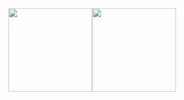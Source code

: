 ##
<!-- <div>
  <a href="https://github.com/qqxth" style="display: flex; flex-direction: row; align-items: center;">
  <img height="160em" src="https://github-readme-stats.vercel.app/api?username=qqxth&show_icons=true&theme=dracula&include_all_commits=true&count_private=true"/>
    
<img height="160em" src="https://github-readme-stats.vercel.app/api/top-langs/?username=qqxth&layout=compact&langs_count=7&theme=dracula"/>
  </a>
</div> -->
<!-- <div style="display: flex"><br>
  <img align="center" height="30" width="40" src="https://raw.githubusercontent.com/devicons/devicon/master/icons/typescript/typescript-plain.svg" />
  <img align="center" height="30" width="40" src="https://raw.githubusercontent.com/devicons/devicon/master/icons/nodejs/nodejs-plain-wordmark.svg" />
  <img align="center" height="30" width="40" src="https://github.com/devicons/devicon/raw/master/icons/nestjs/nestjs-plain.svg" />
  <img align="center" height="30" width="40" src="https://github.com/devicons/devicon/raw/master/icons/postgresql/postgresql-original.svg" />
  <img align="center" height="30" width="40" src="https://github.com/devicons/devicon/raw/master/icons/vuejs/vuejs-original.svg" />
  <img align="center" height="30" width="40" src="https://github.com/devicons/devicon/raw/master/icons/svelte/svelte-original.svg" />
  <img align="center" height="30" width="40" src="https://github.com/devicons/devicon/raw/master/icons/bash/bash-original.svg" />
    <img align="center" height="30" width="40" src="https://github.com/devicons/devicon/raw/master/icons/vscode/vscode-original.svg" />
</div> -->

<div align="center" style="display: flex; flex-direction: row; align-items: center;">
  <img height="170em" src="https://github-readme-stats.vercel.app/api?username=qqxth&layout=compact&show_icons=true&theme=outrun&hide_border=true&bg_color=00000000" />
  <img height="170em" src="https://github-readme-stats.vercel.app/api/top-langs/?username=qqxth&layout=compact&theme=outrun&hide_border=true&bg_color=00000000" />
</div>
